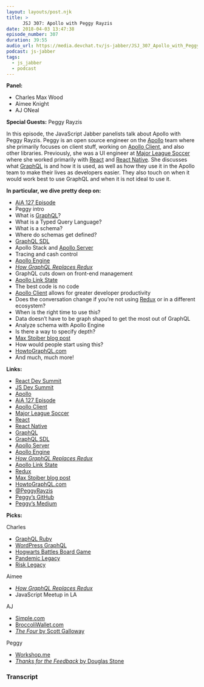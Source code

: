 ```yaml
---
layout: layouts/post.njk
title: >
      JSJ 307: Apollo with Peggy Rayzis
date: 2018-04-03 13:47:38
episode_number: 307
duration: 39:55
audio_url: https://media.devchat.tv/js-jabber/JSJ_307_Apollo_with_Peggy_Rayzis.mp3
podcast: js-jabber
tags: 
  - js_jabber
  - podcast
---
```


 **Panel:**

- Charles Max Wood
- Aimee Knight
- AJ ONeal

**Special Guests:** Peggy Rayzis

In this episode, the JavaScript Jabber panelists talk about Apollo with Peggy Rayzis. Peggy is an open source engineer on the [Apollo](https://www.apollographql.com/) team where she primarily focuses on client stuff, working on [Apollo Client](https://www.apollographql.com/client/), and also other libraries. Previously, she was a UI engineer at [Major League Soccer](https://www.mlssoccer.com/) where she worked primarily with [React](https://reactjs.org/) and [React Native](https://facebook.github.io/react-native/). She discusses what [GraphQL](https://graphql.org/) is and how it is used, as well as how they use it in the Apollo team to make their lives as developers easier. They also touch on when it would work best to use GraphQL and when it is not ideal to use it.

**In particular, we dive pretty deep on:**

- [AiA 127 Episode](https://devchat.tv/adv-in-angular/aia-127-graphql-and-apollo-with-uri-goldshtein)
- Peggy intro
- What is [GraphQL](https://graphql.org/)?
- What is a Typed Query Language?
- What is a schema?
- Where do schemas get defined?
- [GraphQL SDL](https://blog.graph.cool/graphql-sdl-schema-definition-language-6755bcb9ce51)
- Apollo Stack and [Apollo Server](https://github.com/apollographql/apollo-server)
- Tracing and cash control
- [Apollo Engine](https://www.apollographql.com/engine)
- [_How GraphQL Replaces Redux_](https://hackernoon.com/how-graphql-replaces-redux-3fff8289221d)
- GraphQL cuts down on front-end management
- [Apollo Link State](https://github.com/apollographql/apollo-link-state)
- The best code is no code
- [Apollo Client](https://www.apollographql.com/client/) allows for greater developer productivity
- Does the conversation change if you’re not using [Redux](https://redux.js.org/) or in a different ecosystem?
- When is the right time to use this?
- Data doesn’t have to be graph shaped to get the most out of GraphQL
- Analyze schema with Apollo Engine
- Is there a way to specify depth?
- [Max Stoiber blog post](https://dev-blog.apollodata.com/securing-your-graphql-api-from-malicious-queries-16130a324a6b)
- How would people start using this?
- [HowtoGraphQL.com](https://www.howtographql.com/)
- And much, much more! 

**Links:**

- [React Dev Summit](https://reactdevsummit.com/)
- [JS Dev Summit](https://jsdevsummit.com/)
- [Apollo](https://www.apollographql.com/)
- [AiA 127 Episode](https://devchat.tv/adv-in-angular/aia-127-graphql-and-apollo-with-uri-goldshtein)
- [Apollo Client](https://www.apollographql.com/client/)
- [Major League Soccer](https://www.mlssoccer.com/)
- [React](https://reactjs.org/)
- [React Native](https://facebook.github.io/react-native/)
- [GraphQL](https://graphql.org/)
- [GraphQL SDL](https://blog.graph.cool/graphql-sdl-schema-definition-language-6755bcb9ce51)
- [Apollo Server](https://github.com/apollographql/apollo-server)
- [Apollo Engine](https://www.apollographql.com/engine)
- [_How GraphQL Replaces Redux_](https://hackernoon.com/how-graphql-replaces-redux-3fff8289221d)
- [Apollo Link State](https://github.com/apollographql/apollo-link-state)
- [Redux](https://redux.js.org/)
- [Max Stoiber blog post](https://dev-blog.apollodata.com/securing-your-graphql-api-from-malicious-queries-16130a324a6b)
- [HowtoGraphQL.com](https://www.howtographql.com/)
- [@PeggyRayzis](https://twitter.com/peggyrayzis?lang=en)
- [Peggy’s GitHub](https://github.com/peggyrayzis)
- [Peggy’s Medium](https://medium.com/@peggyrayzis)

**Picks:**

Charles

- [GraphQL Ruby](http://graphql-ruby.org/)
- [WordPress GraphQL](https://github.com/wp-graphql/wp-graphql)
- [Hogwarts Battles Board Game](https://www.amazon.com/Potter-Hogwarts-Battle-Cooperative-Building/dp/B01EIKRP0K)
- [Pandemic Legacy](https://www.amazon.com/Pandemic-Legacy-Season-1-Blue/dp/B00TQ5SEAI)
- [Risk Legacy](https://www.amazon.com/Wizards-of-the-Coast-JUN118204/dp/B005J146MI)

Aimee

- [_How GraphQL Replaces Redux_](https://hackernoon.com/how-graphql-replaces-redux-3fff8289221d)
- JavaScript Meetup in LA

AJ

- [Simple.com](https://www.simple.com/)
- [BroccoliWallet.com](https://broccoliwallet.com/)
- [_The Four_ by Scott Galloway](https://www.amazon.com/Four-Hidden-Amazon-Facebook-Google/dp/0525501223)

Peggy

- [Workshop.me](https://workshop.me/)
- [_Thanks for the Feedback_ by Douglas Stone](https://www.amazon.com/Thanks-Feedback-Science-Receiving-Well/dp/0670014664)


### Transcript


